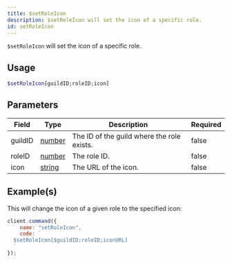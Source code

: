 ```yaml
---
title: $setRoleIcon
description: $setRoleIcon will set the icon of a specific role.
id: setRoleIcon
---
```


`$setRoleIcon` will set the icon of a specific role.

## Usage

```php
$setRoleIcon[guildID;roleID;icon]
```

## Parameters

| Field   | Type                                                                                              | Description                                | Required |
| ------- | ------------------------------------------------------------------------------------------------- | ------------------------------------------ | -------- |
| guildID | [number](https://developer.mozilla.org/en-US/docs/Web/JavaScript/Reference/Global_Objects/Number) | The ID of the guild where the role exists. | false    |
| roleID  | [number](https://developer.mozilla.org/en-US/docs/Web/JavaScript/Reference/Global_Objects/Number) | The role ID.                               | false    |
| icon    | [string](https://developer.mozilla.org/en-US/docs/Web/JavaScript/Reference/Global_Objects/String) | The URL of the icon.                       | false    |

## Example(s)

This will change the icon of a given role to the specified icon:

```javascript
client.command({
    name: "setRoleIcon",
    code: `
  $setRoleIcon[$guildID;roleID;iconURL]
  `
});
```
